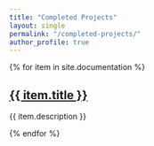 ```yaml
---
title: "Completed Projects"
layout: single
permalink: "/completed-projects/"
author_profile: true
---
```


{% for item in site.documentation %}
  <h2><a href="{{ item.url }}">{{ item.title }}</a></h2>
  <p>{{ item.description }}</p>
{% endfor %}
